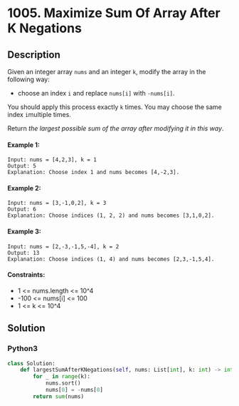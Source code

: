 # 1005. Maximize Sum Of Array After K Negations


## Description
Given an integer array `nums` and an integer `k`, modify the array in the following way:

-   choose an index `i` and replace `nums[i]` with `-nums[i]`.

You should apply this process exactly `k` times. You may choose the same index `i`multiple times.

Return *the largest possible sum of the array after modifying it in this way*.

#### Example 1:
```
Input: nums = [4,2,3], k = 1
Output: 5
Explanation: Choose index 1 and nums becomes [4,-2,3].
```

#### Example 2:
```
Input: nums = [3,-1,0,2], k = 3
Output: 6
Explanation: Choose indices (1, 2, 2) and nums becomes [3,1,0,2].
```

#### Example 3:
```
Input: nums = [2,-3,-1,5,-4], k = 2
Output: 13
Explanation: Choose indices (1, 4) and nums becomes [2,3,-1,5,4].
```

#### Constraints:
- 1 <= nums.length <= 10^4
- -100 <= nums[i] <= 100
- 1 <= k <= 10^4


## Solution

### Python3
```python
class Solution:
    def largestSumAfterKNegations(self, nums: List[int], k: int) -> int:
        for _ in range(k):
            nums.sort()
            nums[0] = -nums[0]
        return sum(nums)
```

